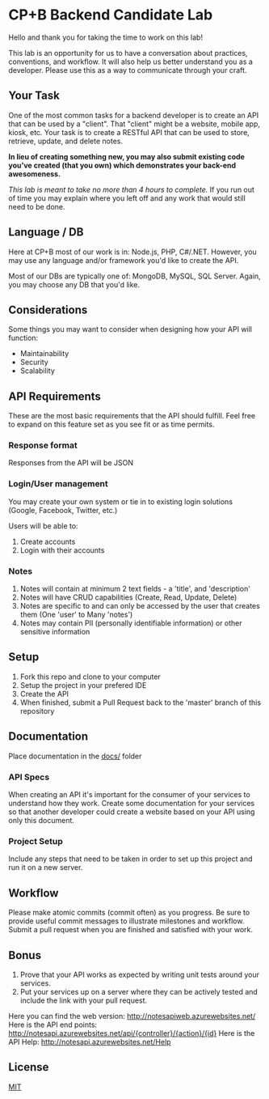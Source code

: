 # CP+B Backend Candidate Lab

Hello and thank you for taking the time to work on this lab!

This lab is an opportunity for us to have a conversation about practices, conventions, and workflow.
It will also help us better understand you as a developer. 
Please use this as a way to communicate through your craft.

## Your Task

One of the most common tasks for a backend developer is to create an API that can be used by a "client".  That "client" might be a website, mobile app, kiosk, etc.  Your task is to create a RESTful API that can be used to store, retrieve, update, and delete notes.

**In lieu of creating something new, you may also submit existing code you've created (that you own) which demonstrates your back-end awesomeness.**

*This lab is meant to take no more than 4 hours to complete.*  If you run out of time you may explain where you left off and any work that would still need to be done.

## Language / DB

Here at CP+B most of our work is in: Node.js, PHP, C#/.NET.  However, you may use any language and/or framework you'd like to create the API.

Most of our DBs are typically one of: MongoDB, MySQL, SQL Server.  Again, you may choose any DB that you'd like.

## Considerations

Some things you may want to consider when designing how your API will function:

* Maintainability
* Security
* Scalability

## API Requirements

These are the most basic requirements that the API should fulfill.  Feel free to expand on this feature set as you see fit or as time permits.

### Response format

Responses from the API will be JSON

### Login/User management

You may create your own system or tie in to existing login solutions (Google, Facebook, Twitter, etc.)

Users will be able to:

1. Create accounts
2. Login with their accounts

### Notes

1. Notes will contain at minimum 2 text fields - a 'title', and 'description'
2. Notes will have CRUD capabilities (Create, Read, Update, Delete)
3. Notes are specific to and can only be accessed by the user that creates them (One 'user' to Many 'notes')
4. Notes may contain PII (personally identifiable information) or other sensitive information

## Setup

1. Fork this repo and clone to your computer
2. Setup the project in your prefered IDE
3. Create the API
4. When finished, submit a Pull Request back to the 'master' branch of this repository

## Documentation

Place documentation in the [docs/](docs) folder

### API Specs

When creating an API it's important for the consumer of your services to understand how they work.  Create some documentation for your services so that another developer could create a website based on your API using only this document.

### Project Setup

Include any steps that need to be taken in order to set up this project and run it on a new server.

## Workflow

Please make atomic commits (commit often) as you progress. 
Be sure to provide useful commit messages to illustrate milestones and workflow.
Submit a pull request when you are finished and satisfied with your work.

## Bonus

1. Prove that your API works as expected by writing unit tests around your services.
2. Put your services up on a server where they can be actively tested and include the link with your pull request.

Here you can find the web version: http://notesapiweb.azurewebsites.net/
Here is the API end points: http://notesapi.azurewebsites.net/api/{controller}/{action}/{id}
Here is the API Help: http://notesapi.azurewebsites.net/Help

## License
[MIT](http://opensource.org/licenses/MIT)
